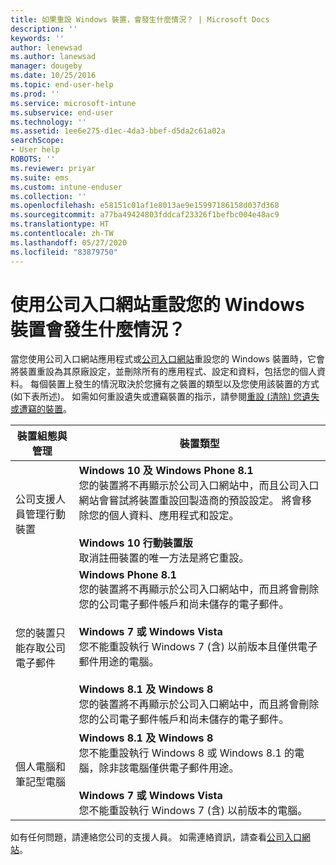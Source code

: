 ```yaml
---
title: 如果重設 Windows 裝置，會發生什麼情況？ | Microsoft Docs
description: ''
keywords: ''
author: lenewsad
ms.author: lanewsad
manager: dougeby
ms.date: 10/25/2016
ms.topic: end-user-help
ms.prod: ''
ms.service: microsoft-intune
ms.subservice: end-user
ms.technology: ''
ms.assetid: 1ee6e275-d1ec-4da3-bbef-d5da2c61a02a
searchScope:
- User help
ROBOTS: ''
ms.reviewer: priyar
ms.suite: ems
ms.custom: intune-enduser
ms.collection: ''
ms.openlocfilehash: e58151c01af1e8013ae9e15997186158d037d368
ms.sourcegitcommit: a77ba49424803fddcaf23326f1befbc004e48ac9
ms.translationtype: HT
ms.contentlocale: zh-TW
ms.lasthandoff: 05/27/2020
ms.locfileid: "83879750"
---
```

# <a name="what-happens-if-you-reset-your-windows-device-using-the-company-portal"></a>使用公司入口網站重設您的 Windows 裝置會發生什麼情況？

當您使用公司入口網站應用程式或[公司入口網站](reset-erase-your-device-cpwebsite.md)重設您的 Windows 裝置時，它會將裝置重設為其原廠設定，並刪除所有的應用程式、設定和資料，包括您的個人資料。 每個裝置上發生的情況取決於您擁有之裝置的類型以及您使用該裝置的方式 (如下表所述)。 如需如何重設遺失或遭竊裝置的指示，請參閱[重設 (清除) 您遺失或遭竊的裝置](reset-erase-your-device-cpwebsite.md)。

|裝置組態與管理|裝置類型|
|---------------------------------------|---------------|
|公司支援人員管理行動裝置|**Windows 10 及 Windows Phone 8.1**</br>您的裝置將不再顯示於公司入口網站中，而且公司入口網站會嘗試將裝置重設回製造商的預設設定。 將會移除您的個人資料、應用程式和設定。 <br /><br />**Windows 10 行動裝置版**</br>取消註冊裝置的唯一方法是將它重設。|
|您的裝置只能存取公司電子郵件|**Windows Phone 8.1**<br />您的裝置將不再顯示於公司入口網站中，而且將會刪除您的公司電子郵件帳戶和尚未儲存的電子郵件。<br /><br />**Windows 7 或 Windows Vista**<br />您不能重設執行 Windows 7 (含) 以前版本且僅供電子郵件用途的電腦。<br /><br />**Windows 8.1 及 Windows 8**<br />您的裝置將不再顯示於公司入口網站中，而且將會刪除您的公司電子郵件帳戶和尚未儲存的電子郵件。|
|個人電腦和筆記型電腦|**Windows 8.1 及 Windows 8**<br />您不能重設執行 Windows 8 或 Windows 8.1 的電腦，除非該電腦僅供電子郵件用途。<br /><br />**Windows 7 或 Windows Vista**<br />您不能重設執行 Windows 7 (含) 以前版本的電腦。|

如有任何問題，請連絡您公司的支援人員。 如需連絡資訊，請查看[公司入口網站](https://go.microsoft.com/fwlink/?linkid=2010980)。
